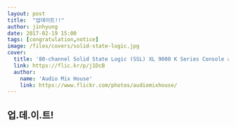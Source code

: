 ```yaml
---
layout: post
title:  "업데이트!!"
author: jinhyung
date: 2017-02-19 15:00
tags: [congratulation,notice]
image: /files/covers/solid-state-logic.jpg
cover:
  title: '80-channel Solid State Logic (SSL) XL 9000 K Series Console at Audio Mix House, Studio B'
  link: https://flic.kr/p/j1DcB
  author:
    name: 'Audio Mix House'
    link: https://www.flickr.com/photos/audiomixhouse/
---
```


## 업.데.이.트!
